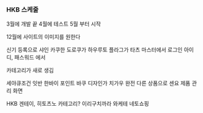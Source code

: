 

### HKB 스케줄 
3월에 개발 끝
4월에 테스트
5월 부터 시작

12월에 사이트의 이미지를 원한다

신기 등록으로 샤인 카쿠한 도로쿠가 하우루토 플라그가 타츠
마스터에서 로그인 아이디, 패스워드 에서 

카테고리가 새로 생김

세야큐조건
잇반 한바이
포인트 바쿠
디자인가 치가우 완전 다른 상품으로
센요 제품 관리 화면

HKB 겐테이, 히토츠노 카테고리?
이리구치까라 와케테 네토쇼핑












